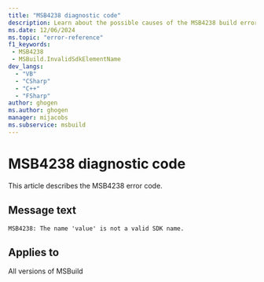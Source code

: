 ```yaml
---
title: "MSB4238 diagnostic code"
description: Learn about the possible causes of the MSB4238 build error, and get troubleshooting tips.
ms.date: 12/06/2024
ms.topic: "error-reference"
f1_keywords:
 - MSB4238
 - MSBuild.InvalidSdkElementName
dev_langs:
  - "VB"
  - "CSharp"
  - "C++"
  - "FSharp"
author: ghogen
ms.author: ghogen
manager: mijacobs
ms.subservice: msbuild
---
```


# MSB4238 diagnostic code

<!-- :::ErrorDefinitionDescription::: -->
<!-- :::editable-content name="introDescription"::: -->
This article describes the MSB4238 error code.
<!-- :::editable-content-end::: -->

## Message text

`MSB4238: The name 'value' is not a valid SDK name.`

<!-- :::editable-content name="postOutputDescription"::: -->
<!--
{StrBegin="MSB4238: "}
-->
<!-- :::editable-content-end::: -->
<!-- :::ErrorDefinitionDescription-end::: -->

## Applies to

All versions of MSBuild
